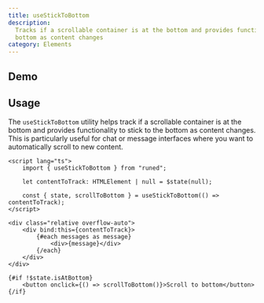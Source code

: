 ```yaml
---
title: useStickToBottom
description:
  Tracks if a scrollable container is at the bottom and provides functionality to stick to the
  bottom as content changes
category: Elements
---
```


<script>
import Demo from '$lib/components/demos/use-stick-to-bottom.svelte';
</script>

## Demo

<Demo />

## Usage

The `useStickToBottom` utility helps track if a scrollable container is at the bottom and provides
functionality to stick to the bottom as content changes. This is particularly useful for chat or
message interfaces where you want to automatically scroll to new content.

```svelte
<script lang="ts">
	import { useStickToBottom } from "runed";

	let contentToTrack: HTMLElement | null = $state(null);

	const { state, scrollToBottom } = useStickToBottom(() => contentToTrack);
</script>

<div class="relative overflow-auto">
	<div bind:this={contentToTrack}>
		{#each messages as message}
			<div>{message}</div>
		{/each}
	</div>
</div>

{#if !$state.isAtBottom}
	<button onclick={() => scrollToBottom()}>Scroll to bottom</button>
{/if}
```
